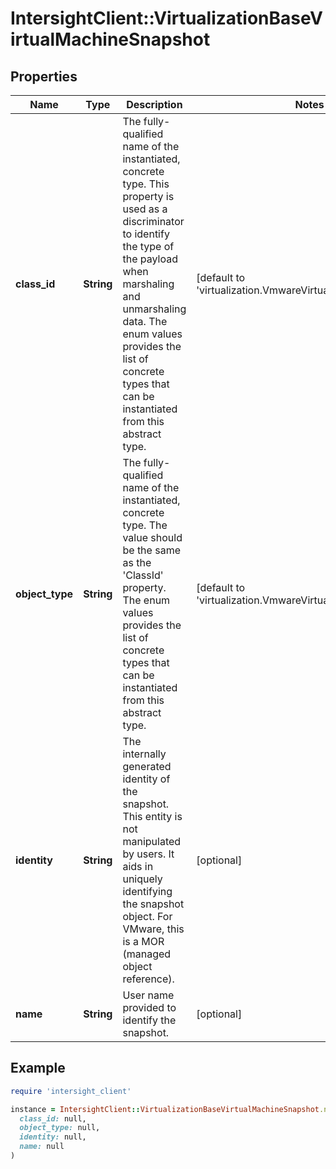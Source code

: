 # IntersightClient::VirtualizationBaseVirtualMachineSnapshot

## Properties

| Name | Type | Description | Notes |
| ---- | ---- | ----------- | ----- |
| **class_id** | **String** | The fully-qualified name of the instantiated, concrete type. This property is used as a discriminator to identify the type of the payload when marshaling and unmarshaling data. The enum values provides the list of concrete types that can be instantiated from this abstract type. | [default to &#39;virtualization.VmwareVirtualMachineSnapshot&#39;] |
| **object_type** | **String** | The fully-qualified name of the instantiated, concrete type. The value should be the same as the &#39;ClassId&#39; property. The enum values provides the list of concrete types that can be instantiated from this abstract type. | [default to &#39;virtualization.VmwareVirtualMachineSnapshot&#39;] |
| **identity** | **String** | The internally generated identity of the snapshot. This entity is not manipulated by users. It aids in uniquely identifying the snapshot object. For VMware, this is a MOR (managed object reference). | [optional] |
| **name** | **String** | User name provided to identify the snapshot. | [optional] |

## Example

```ruby
require 'intersight_client'

instance = IntersightClient::VirtualizationBaseVirtualMachineSnapshot.new(
  class_id: null,
  object_type: null,
  identity: null,
  name: null
)
```


